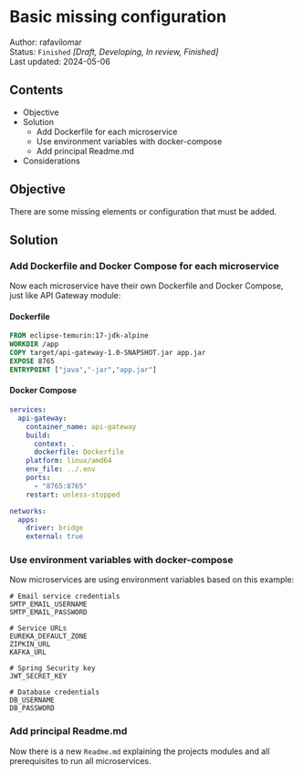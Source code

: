 # Basic missing configuration
Author: rafavilomar  
Status: `Finished` *[Draft, Developing, In review, Finished]*  
Last updated: 2024-05-06

## Contents
- Objective
- Solution
  - Add Dockerfile for each microservice
  - Use environment variables with docker-compose
  - Add principal Readme.md
- Considerations

## Objective

There are some missing elements or configuration that must be added.  

## Solution

### Add Dockerfile and Docker Compose for each microservice

Now each microservice have their own Dockerfile and Docker Compose, just like API Gateway module:

#### Dockerfile

```dockerfile
FROM eclipse-temurin:17-jdk-alpine
WORKDIR /app
COPY target/api-gateway-1.0-SNAPSHOT.jar app.jar
EXPOSE 8765
ENTRYPOINT ["java","-jar","app.jar"]
```

#### Docker Compose

```yaml
services:
  api-gateway:
    container_name: api-gateway
    build:
      context: .
      dockerfile: Dockerfile
    platform: linux/amd64
    env_file: ../.env
    ports:
      - "8765:8765"
    restart: unless-stopped

networks:
  apps:
    driver: bridge
    external: true
```

### Use environment variables with docker-compose

Now microservices are using environment variables based on this example:

```text
# Email service credentials
SMTP_EMAIL_USERNAME
SMTP_EMAIL_PASSWORD

# Service URLs
EUREKA_DEFAULT_ZONE
ZIPKIN_URL
KAFKA_URL

# Spring Security key
JWT_SECRET_KEY

# Database credentials
DB_USERNAME
DB_PASSWORD
```

### Add principal Readme.md

Now there is a new `Readme.md` explaining the projects modules and all prerequisites to run all microservices.

